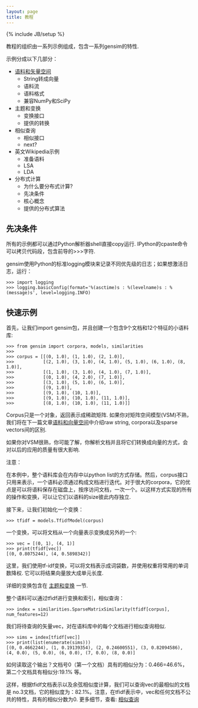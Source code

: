 ```yaml
---
layout: page
title: 教程 
---
```

{% include JB/setup %}

教程的组织由一系列示例组成，包含一系列gensim的特性.

示例分成以下几部分：

- [语料和矢量空间](http://d0evi1.github.com/gensim/tut1)
    - String转成向量
    - 语料流
    - 语料格式
    - 兼容NumPy和SciPy
- 主题和变换
    - 变换接口
    - 提供的转换
- 相似查询
    - 相似接口
    - next?
- 英文Wikipedia示例
    - 准备语料
    - LSA
    - LDA
- 分布式计算
    - 为什么要分布式计算?
    - 先决条件
    - 核心概念
    - 提供的分布式算法 

## 先决条件

所有的示例都可以通过Python解析器shell直接copy运行.  IPython的cpaste命令可以拷贝代码段，包含前导的>>>字符.

gensim使用Python的标准logging模块来记录不同优先级的日志；如果想激活日志，运行：

    >>> import logging
    >>> logging.basicConfig(format='%(asctime)s : %(levelname)s : %(message)s', level=logging.INFO)

## 快速示例

首先，让我们import gensim包，并且创建一个包含9个文档和12个特征的小语料库:

    >>> from gensim import corpora, models, similarities
    >>>
    >>> corpus = [[(0, 1.0), (1, 1.0), (2, 1.0)],
    >>>           [(2, 1.0), (3, 1.0), (4, 1.0), (5, 1.0), (6, 1.0), (8, 1.0)],
    >>>           [(1, 1.0), (3, 1.0), (4, 1.0), (7, 1.0)],
    >>>           [(0, 1.0), (4, 2.0), (7, 1.0)],
    >>>           [(3, 1.0), (5, 1.0), (6, 1.0)],
    >>>           [(9, 1.0)],
    >>>           [(9, 1.0), (10, 1.0)],
    >>>           [(9, 1.0), (10, 1.0), (11, 1.0)],
    >>>           [(8, 1.0), (10, 1.0), (11, 1.0)]]

Corpus只是一个对象，返回表示成稀疏矩阵. 如果你对矩阵空间模型(VSM)不熟，我们将在下一篇文章[语料和向量空间]()中介绍raw string, corpora以及sparse vectors间的区别.

如果你对VSM很熟，你可能了解，你解析文档并且将它们转换成向量的方式，会对以后的应用的质量有很大影响.

注意：

在本例中，整个语料库会在内存中以python list的方式存储。然后，corpus接口只用来表示，一个语料必须通过构成文档进行迭代。对于很大的corpora，它的优点是可以将语料保存在磁盘上，按序访问文档，一次一个。以这样方式实现的所有的操作和变换，可以让它们以语料的size彼此内存独立.

接下来，让我们初始化一个变换：

    >>> tfidf = models.TfidfModel(corpus)

一个变换，可以将文档从一个向量表示变换成另外的一个:
    
    >>> vec = [(0, 1), (4, 1)]
    >>> print(tfidf[vec])
    [(0, 0.8075244), (4, 0.5898342)]

这里，我们使用tf-idf变换，可以将文档表示成词袋数，并使用权重将常用的单词数降权. 它可以将结果向量放大成单元长度.

详细的变换包含在 [主题和变换]() 一节.

整个语料可以通过tfidf进行变换和索引，相似查询：
    
    >>> index = similarities.SparseMatrixSimilarity(tfidf[corpus], num_features=12)

我们将待查询的矢量vec，对在语料库中的每个文档进行相似查询相似.
    
    >>> sims = index[tfidf[vec]]
    >>> print(list(enumerate(sims)))
    [(0, 0.4662244), (1, 0.19139354), (2, 0.24600551), (3, 0.82094586), (4, 0.0), (5, 0.0), (6, 0.0), (7, 0.0), (8, 0.0)]

如何读取这个输出？文档号0（第一个文档）具有的相似分为：0.466=46.6%，第二个文档具有相似分:19.1% 等。

这样，根据tfidf文档表示以及余弦相似度计算，我们可以查询vec的最相似的文档是 no.3文档，它的相似度为：82.1%。注意，在tfidf表示中，vec和任何文档不公共的特性，具有的相似分数为0. 更多细节，查看: [相似查询]()


